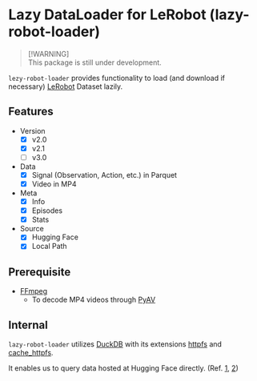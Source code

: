 # Lazy DataLoader for LeRobot (lazy-robot-loader)

> [!WARNING]<br/>
> This package is still under development.

`lezy-robot-loader` provides functionality
to load (and download if necessary) [LeRobot](https://huggingface.co/lerobot) Dataset lazily.


## Features
- Version
  - [X] v2.0
  - [X] v2.1
  - [ ] v3.0
- Data
  - [X] Signal (Observation, Action, etc.) in Parquet
  - [X] Video in MP4
- Meta
  - [X] Info
  - [X] Episodes
  - [X] Stats
- Source
  - [X] Hugging Face
  - [X] Local Path

## Prerequisite
- [FFmpeg](https://ffmpeg.org/)
  - To decode MP4 videos through [PyAV](https://pyav.basswood-io.com/)


## Internal
`lazy-robot-loader` utilizes [DuckDB](https://duckdb.org/) with
its extensions [httpfs](https://duckdb.org/docs/stable/core_extensions/httpfs/overview.html)
and [cache_httpfs](https://duckdb.org/community_extensions/extensions/cache_httpfs.html).

It enables us to query data hosted at Hugging Face directly.
(Ref. [1](https://duckdb.org/docs/stable/core_extensions/httpfs/hugging_face.html),
[2](https://huggingface.co/docs/hub/datasets-duckdb))
